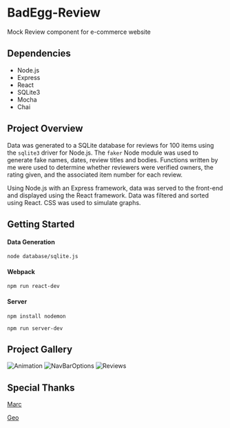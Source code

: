 # BadEgg-Review
Mock Review component for e-commerce website

## Dependencies
* Node.js
* Express
* React
* SQLite3
* Mocha
* Chai

## Project Overview
Data was generated to a SQLite database for reviews for 100 items using the `sqlite3` driver for Node.js. The `faker` Node module was used to generate fake names, dates, review titles and bodies. Functions written by me were used to determine whether reviewers were verified owners, the rating given, and the associated item number for each review.

Using Node.js with an Express framework, data was served to the front-end and displayed using the React framework. Data was filtered and sorted using React. CSS was used to simulate graphs.

## Getting Started
#### Data Generation
`node database/sqlite.js`

#### Webpack
`npm run react-dev`

#### Server
`npm install nodemon`

`npm run server-dev`

## Project Gallery
![Animation](https://user-images.githubusercontent.com/43562922/55526412-052b8500-5663-11e9-95c1-b9a152596cfd.gif "Animation")
![NavBarOptions](https://user-images.githubusercontent.com/43562922/55527392-d3b4b880-5666-11e9-9ca7-227a78b5a3a8.png "Navigation and Options")
![Reviews](https://user-images.githubusercontent.com/43562922/55526760-33f62b00-5664-11e9-8444-0a2fd7ded3b0.png "Review")

## Special Thanks
[Marc](https://github.com/omenwolf "Marc Choa")

[Geo](https://github.com/gferrer807 "Geo Ferrer")
